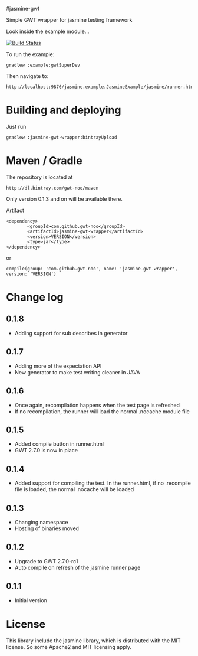 #jasmine-gwt

Simple GWT wrapper for jasmine testing framework

Look inside the example module...

[![Build Status](https://drone.io/github.com/gwt-noo/jasmine-wrapper/status.png)](https://drone.io/github.com/gwt-noo/jasmine-wrapper/latest)

To run the example:
```Shell
gradlew :example:gwtSuperDev
```

Then navigate to: 
```
http://localhost:9876/jasmine.example.JasmineExample/jasmine/runner.html
```

# Building and deploying

Just run
```Shell
gradlew :jasmine-gwt-wrapper:bintrayUpload
```

# Maven / Gradle

The repository is located at
```
http://dl.bintray.com/gwt-noo/maven
```

Only version 0.1.3 and on will be available there.

Artifact
```
<dependency>
        <groupId>com.github.gwt-noo</groupId>
        <artifactId>jasmine-gwt-wrapper</artifactId>
        <version>VERSION</version>
        <type>jar</type>
</dependency>
```
or
```
compile(group: 'com.github.gwt-noo', name: 'jasmine-gwt-wrapper', version: 'VERSION')
```

# Change log

## 0.1.8
 - Adding support for sub describes in generator

## 0.1.7
 - Adding more of the expectation API
 - New generator to make test writing cleaner in JAVA

## 0.1.6
 - Once again, recompilation happens when the test page is refreshed
 - If no recompilation, the runner will load the normal .nocache module file

## 0.1.5
 - Added compile button in runner.html
 - GWT 2.7.0 is now in place

## 0.1.4
 - Added support for compiling the test. In the runner.html,
    if no .recompile file is loaded, the normal .nocache will be loaded

## 0.1.3
 - Changing namespace
 - Hosting of binaries moved

## 0.1.2
 - Upgrade to GWT 2.7.0-rc1
 - Auto compile on refresh of the jasmine runner page

## 0.1.1
 - Initial version

# License

This library include the jasmine library, which is distributed with the MIT license.
So some Apache2 and MIT licensing apply.